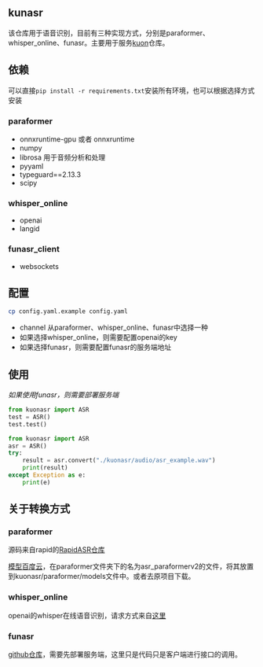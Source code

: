 ## kunasr
该仓库用于语音识别，目前有三种实现方式，分别是paraformer、whisper_online、funasr。主要用于服务[kuon](https://github.com/lissettecarlr/kuon)仓库。

## 依赖

可以直接`pip install -r requirements.txt`安装所有环境，也可以根据选择方式安装

### paraformer

* onnxruntime-gpu 或者 onnxruntime
* numpy
* librosa 用于音频分析和处理
* pyyaml
* typeguard==2.13.3
* scipy

### whisper_online

* openai
* langid

### funasr_client

* websockets

## 配置
```bash
cp config.yaml.example config.yaml
```
* channel 从paraformer、whisper_online、funasr中选择一种
* 如果选择whisper_online，则需要配置openai的key
* 如果选择funasr，则需要配置funasr的服务端地址

## 使用

*如果使用funasr，则需要部署服务端*

```python
from kuonasr import ASR
test = ASR()
test.test()
```

```python
from kuonasr import ASR
asr = ASR()
try:
    result = asr.convert("./kuonasr/audio/asr_example.wav")
    print(result)
except Exception as e:
    print(e)
```


## 关于转换方式

### paraformer

源码来自rapid的[RapidASR仓库](https://github.com/RapidAI/RapidASR/blob/main/README.md)

[模型百度云](https://pan.baidu.com/s/1sY6ENdKcxM-X7bqK07RThg?pwd=kuon)，在paraformer文件夹下的名为asr_paraformerv2的文件，将其放置到kuonasr/paraformer/models文件中。或者去原项目下载。

### whisper_online

openai的whisper在线语音识别，请求方式来自[这里](https://platform.openai.com/docs/api-reference/audio)

### funasr

[github仓库](https://github.com/alibaba-damo-academy/FunASR)，需要先部署服务端，这里只是代码只是客户端进行接口的调用。

